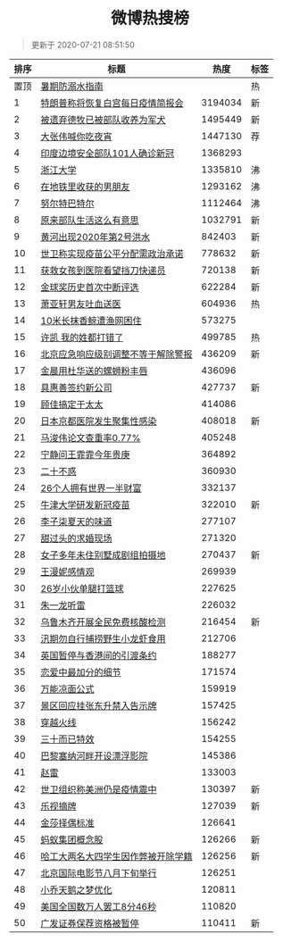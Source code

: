<h1 align="center">微博热搜榜</h1>

> 更新于 2020-07-21 08:51:50

| 排序 | 标题                                                                                                                                                                                                                                        | 热度    | 标签 |
| ---- | ------------------------------------------------------------------------------------------------------------------------------------------------------------------------------------------------------------------------------------------- | ------- | ---- |
| 置顶 | [暑期防溺水指南](https://s.weibo.com/weibo?q=%23%E6%9A%91%E6%9C%9F%E9%98%B2%E6%BA%BA%E6%B0%B4%E6%8C%87%E5%8D%97%23&Refer=new_time)                                                                                                          |         | 热   |
| 1    | [特朗普称将恢复白宫每日疫情简报会](https://s.weibo.com/weibo?q=%23%E7%89%B9%E6%9C%97%E6%99%AE%E7%A7%B0%E5%B0%86%E6%81%A2%E5%A4%8D%E7%99%BD%E5%AE%AB%E6%AF%8F%E6%97%A5%E7%96%AB%E6%83%85%E7%AE%80%E6%8A%A5%E4%BC%9A%23&Refer=top)            | 3194034 | 新   |
| 2    | [被遗弃德牧已被部队收养为军犬](https://s.weibo.com/weibo?q=%23%E8%A2%AB%E9%81%97%E5%BC%83%E5%BE%B7%E7%89%A7%E5%B7%B2%E8%A2%AB%E9%83%A8%E9%98%9F%E6%94%B6%E5%85%BB%E4%B8%BA%E5%86%9B%E7%8A%AC%23&Refer=top)                                  | 1495449 | 新   |
| 3    | [大张伟喊你吃夜宵](https://s.weibo.comjavascript:void(0);)                                                                                                                                                                                  | 1447130 | 荐   |
| 4    | [印度边境安全部队101人确诊新冠](https://s.weibo.com/weibo?q=%23%E5%8D%B0%E5%BA%A6%E8%BE%B9%E5%A2%83%E5%AE%89%E5%85%A8%E9%83%A8%E9%98%9F101%E4%BA%BA%E7%A1%AE%E8%AF%8A%E6%96%B0%E5%86%A0%23&Refer=top)                                       | 1368293 |      |
| 5    | [浙江大学](https://s.weibo.com/weibo?q=%23%E6%B5%99%E6%B1%9F%E5%A4%A7%E5%AD%A6%23&Refer=top)                                                                                                                                                | 1335810 | 沸   |
| 6    | [在地铁里收获的男朋友](https://s.weibo.com/weibo?q=%23%E5%9C%A8%E5%9C%B0%E9%93%81%E9%87%8C%E6%94%B6%E8%8E%B7%E7%9A%84%E7%94%B7%E6%9C%8B%E5%8F%8B%23&Refer=top)                                                                              | 1293162 | 沸   |
| 7    | [努尔特巴特尔](https://s.weibo.com/weibo?q=%23%E5%8A%AA%E5%B0%94%E7%89%B9%E5%B7%B4%E7%89%B9%E5%B0%94%23&Refer=top)                                                                                                                          | 1112464 | 沸   |
| 8    | [原来部队生活这么有意思](https://s.weibo.com/weibo?q=%23%E5%8E%9F%E6%9D%A5%E9%83%A8%E9%98%9F%E7%94%9F%E6%B4%BB%E8%BF%99%E4%B9%88%E6%9C%89%E6%84%8F%E6%80%9D%23&Refer=top)                                                                   | 1032791 | 新   |
| 9    | [黄河出现2020年第2号洪水](https://s.weibo.com/weibo?q=%E9%BB%84%E6%B2%B3%E5%87%BA%E7%8E%B02020%E5%B9%B4%E7%AC%AC2%E5%8F%B7%E6%B4%AA%E6%B0%B4&Refer=top)                                                                                     | 842403  | 新   |
| 10   | [世卫称实现疫苗公平分配需政治承诺](https://s.weibo.com/weibo?q=%23%E4%B8%96%E5%8D%AB%E7%A7%B0%E5%AE%9E%E7%8E%B0%E7%96%AB%E8%8B%97%E5%85%AC%E5%B9%B3%E5%88%86%E9%85%8D%E9%9C%80%E6%94%BF%E6%B2%BB%E6%89%BF%E8%AF%BA%23&Refer=top)            | 778632  | 新   |
| 11   | [获救女孩到医院看望挡刀快递员](https://s.weibo.com/weibo?q=%E8%8E%B7%E6%95%91%E5%A5%B3%E5%AD%A9%E5%88%B0%E5%8C%BB%E9%99%A2%E7%9C%8B%E6%9C%9B%E6%8C%A1%E5%88%80%E5%BF%AB%E9%80%92%E5%91%98&Refer=top)                                        | 720138  | 新   |
| 12   | [金球奖历史首次中断评选](https://s.weibo.com/weibo?q=%23%E9%87%91%E7%90%83%E5%A5%96%E5%8E%86%E5%8F%B2%E9%A6%96%E6%AC%A1%E4%B8%AD%E6%96%AD%E8%AF%84%E9%80%89%23&Refer=top)                                                                   | 622284  | 新   |
| 13   | [萧亚轩男友吐血送医](https://s.weibo.com/weibo?q=%23%E8%90%A7%E4%BA%9A%E8%BD%A9%E7%94%B7%E5%8F%8B%E5%90%90%E8%A1%80%E9%80%81%E5%8C%BB%23&Refer=top)                                                                                         | 604936  | 热   |
| 14   | [10米长抹香鲸遭渔网困住](https://s.weibo.com/weibo?q=%2310%E7%B1%B3%E9%95%BF%E6%8A%B9%E9%A6%99%E9%B2%B8%E9%81%AD%E6%B8%94%E7%BD%91%E5%9B%B0%E4%BD%8F%23&Refer=top)                                                                          | 573275  |      |
| 15   | [许凯 我的姓都打错了](https://s.weibo.com/weibo?q=%E8%AE%B8%E5%87%AF%20%E6%88%91%E7%9A%84%E5%A7%93%E9%83%BD%E6%89%93%E9%94%99%E4%BA%86&Refer=top)                                                                                           | 499785  | 热   |
| 16   | [北京应急响应级别调整不等于解除警报](https://s.weibo.com/weibo?q=%23%E5%8C%97%E4%BA%AC%E5%BA%94%E6%80%A5%E5%93%8D%E5%BA%94%E7%BA%A7%E5%88%AB%E8%B0%83%E6%95%B4%E4%B8%8D%E7%AD%89%E4%BA%8E%E8%A7%A3%E9%99%A4%E8%AD%A6%E6%8A%A5%23&Refer=top) | 436209  | 新   |
| 17   | [金晨用杜华送的螺蛳粉丰唇](https://s.weibo.com/weibo?q=%23%E9%87%91%E6%99%A8%E7%94%A8%E6%9D%9C%E5%8D%8E%E9%80%81%E7%9A%84%E8%9E%BA%E8%9B%B3%E7%B2%89%E4%B8%B0%E5%94%87%23&Refer=top)                                                        | 436096  |      |
| 18   | [具惠善签约新公司](https://s.weibo.com/weibo?q=%23%E5%85%B7%E6%83%A0%E5%96%84%E7%AD%BE%E7%BA%A6%E6%96%B0%E5%85%AC%E5%8F%B8%23&Refer=top)                                                                                                    | 427737  | 新   |
| 19   | [顾佳搞定于太太](https://s.weibo.com/weibo?q=%23%E9%A1%BE%E4%BD%B3%E6%90%9E%E5%AE%9A%E4%BA%8E%E5%A4%AA%E5%A4%AA%23&Refer=top)                                                                                                               | 414086  |      |
| 20   | [日本京都医院发生聚集性感染](https://s.weibo.com/weibo?q=%E6%97%A5%E6%9C%AC%E4%BA%AC%E9%83%BD%E5%8C%BB%E9%99%A2%E5%8F%91%E7%94%9F%E8%81%9A%E9%9B%86%E6%80%A7%E6%84%9F%E6%9F%93&Refer=top)                                                   | 408018  | 新   |
| 21   | [马浚伟论文查重率0.77%](https://s.weibo.com/weibo?q=%E9%A9%AC%E6%B5%9A%E4%BC%9F%E8%AE%BA%E6%96%87%E6%9F%A5%E9%87%8D%E7%8E%870.77%25&Refer=top)                                                                                              | 405248  |      |
| 22   | [宁静问王霏霏今年贵庚](https://s.weibo.com/weibo?q=%23%E5%AE%81%E9%9D%99%E9%97%AE%E7%8E%8B%E9%9C%8F%E9%9C%8F%E4%BB%8A%E5%B9%B4%E8%B4%B5%E5%BA%9A%23&Refer=top)                                                                              | 364892  |      |
| 23   | [二十不惑](https://s.weibo.com/weibo?q=%E4%BA%8C%E5%8D%81%E4%B8%8D%E6%83%91&Refer=top)                                                                                                                                                      | 360930  |      |
| 24   | [26个人拥有世界一半财富](https://s.weibo.com/weibo?q=%2326%E4%B8%AA%E4%BA%BA%E6%8B%A5%E6%9C%89%E4%B8%96%E7%95%8C%E4%B8%80%E5%8D%8A%E8%B4%A2%E5%AF%8C%23&Refer=top)                                                                          | 332137  |      |
| 25   | [牛津大学研发新冠疫苗](https://s.weibo.com/weibo?q=%E7%89%9B%E6%B4%A5%E5%A4%A7%E5%AD%A6%E7%A0%94%E5%8F%91%E6%96%B0%E5%86%A0%E7%96%AB%E8%8B%97&Refer=top)                                                                                    | 322010  | 新   |
| 26   | [李子柒夏天的味道](https://s.weibo.com/weibo?q=%23%E6%9D%8E%E5%AD%90%E6%9F%92%E5%A4%8F%E5%A4%A9%E7%9A%84%E5%91%B3%E9%81%93%23&Refer=top)                                                                                                    | 277107  |      |
| 27   | [甜过头的求婚现场](https://s.weibo.com/weibo?q=%23%E7%94%9C%E8%BF%87%E5%A4%B4%E7%9A%84%E6%B1%82%E5%A9%9A%E7%8E%B0%E5%9C%BA%23&Refer=top)                                                                                                    | 271320  |      |
| 28   | [女子多年未住别墅成剧组拍摄地](https://s.weibo.com/weibo?q=%E5%A5%B3%E5%AD%90%E5%A4%9A%E5%B9%B4%E6%9C%AA%E4%BD%8F%E5%88%AB%E5%A2%85%E6%88%90%E5%89%A7%E7%BB%84%E6%8B%8D%E6%91%84%E5%9C%B0&Refer=top)                                        | 270437  | 新   |
| 29   | [王漫妮感情观](https://s.weibo.com/weibo?q=%23%E7%8E%8B%E6%BC%AB%E5%A6%AE%E6%84%9F%E6%83%85%E8%A7%82%23&Refer=top)                                                                                                                          | 269939  |      |
| 30   | [26岁小伙单腿打篮球](https://s.weibo.com/weibo?q=26%E5%B2%81%E5%B0%8F%E4%BC%99%E5%8D%95%E8%85%BF%E6%89%93%E7%AF%AE%E7%90%83&Refer=top)                                                                                                      | 227625  |      |
| 31   | [朱一龙听雷](https://s.weibo.com/weibo?q=%23%E6%9C%B1%E4%B8%80%E9%BE%99%E5%90%AC%E9%9B%B7%23&Refer=top)                                                                                                                                     | 226032  |      |
| 32   | [乌鲁木齐开展全民免费核酸检测](https://s.weibo.com/weibo?q=%E4%B9%8C%E9%B2%81%E6%9C%A8%E9%BD%90%E5%BC%80%E5%B1%95%E5%85%A8%E6%B0%91%E5%85%8D%E8%B4%B9%E6%A0%B8%E9%85%B8%E6%A3%80%E6%B5%8B&Refer=top)                                        | 216454  | 新   |
| 33   | [汛期勿自行捕捞野生小龙虾食用](https://s.weibo.com/weibo?q=%E6%B1%9B%E6%9C%9F%E5%8B%BF%E8%87%AA%E8%A1%8C%E6%8D%95%E6%8D%9E%E9%87%8E%E7%94%9F%E5%B0%8F%E9%BE%99%E8%99%BE%E9%A3%9F%E7%94%A8&Refer=top)                                        | 212706  |      |
| 34   | [英国暂停与香港间的引渡条约](https://s.weibo.com/weibo?q=%23%E8%8B%B1%E5%9B%BD%E6%9A%82%E5%81%9C%E4%B8%8E%E9%A6%99%E6%B8%AF%E9%97%B4%E7%9A%84%E5%BC%95%E6%B8%A1%E6%9D%A1%E7%BA%A6%23&Refer=top)                                             | 188277  |      |
| 35   | [恋爱中最加分的细节](https://s.weibo.com/weibo?q=%23%E6%81%8B%E7%88%B1%E4%B8%AD%E6%9C%80%E5%8A%A0%E5%88%86%E7%9A%84%E7%BB%86%E8%8A%82%23&Refer=top)                                                                                         | 171574  |      |
| 36   | [万能凉面公式](https://s.weibo.com/weibo?q=%E4%B8%87%E8%83%BD%E5%87%89%E9%9D%A2%E5%85%AC%E5%BC%8F&Refer=top)                                                                                                                                | 159919  |      |
| 37   | [景区回应挂张东升禁入告示牌](https://s.weibo.com/weibo?q=%E6%99%AF%E5%8C%BA%E5%9B%9E%E5%BA%94%E6%8C%82%E5%BC%A0%E4%B8%9C%E5%8D%87%E7%A6%81%E5%85%A5%E5%91%8A%E7%A4%BA%E7%89%8C&Refer=top)                                                   | 157425  |      |
| 38   | [穿越火线](https://s.weibo.com/weibo?q=%E7%A9%BF%E8%B6%8A%E7%81%AB%E7%BA%BF&Refer=top)                                                                                                                                                      | 156242  |      |
| 39   | [三十而已特效](https://s.weibo.com/weibo?q=%23%E4%B8%89%E5%8D%81%E8%80%8C%E5%B7%B2%E7%89%B9%E6%95%88%23&Refer=top)                                                                                                                          | 154255  |      |
| 40   | [巴黎塞纳河畔开设漂浮影院](https://s.weibo.com/weibo?q=%E5%B7%B4%E9%BB%8E%E5%A1%9E%E7%BA%B3%E6%B2%B3%E7%95%94%E5%BC%80%E8%AE%BE%E6%BC%82%E6%B5%AE%E5%BD%B1%E9%99%A2&Refer=top)                                                              | 145386  |      |
| 41   | [赵雷](https://s.weibo.com/weibo?q=%E8%B5%B5%E9%9B%B7&Refer=top)                                                                                                                                                                            | 133003  |      |
| 42   | [世卫组织称美洲仍是疫情震中](https://s.weibo.com/weibo?q=%E4%B8%96%E5%8D%AB%E7%BB%84%E7%BB%87%E7%A7%B0%E7%BE%8E%E6%B4%B2%E4%BB%8D%E6%98%AF%E7%96%AB%E6%83%85%E9%9C%87%E4%B8%AD&Refer=top)                                                   | 130397  | 新   |
| 43   | [乐视摘牌](https://s.weibo.com/weibo?q=%E4%B9%90%E8%A7%86%E6%91%98%E7%89%8C&Refer=top)                                                                                                                                                      | 127039  | 新   |
| 44   | [金莎择偶标准](https://s.weibo.com/weibo?q=%E9%87%91%E8%8E%8E%E6%8B%A9%E5%81%B6%E6%A0%87%E5%87%86&Refer=top)                                                                                                                                | 126641  |      |
| 45   | [蚂蚁集团概念股](https://s.weibo.com/weibo?q=%E8%9A%82%E8%9A%81%E9%9B%86%E5%9B%A2%E6%A6%82%E5%BF%B5%E8%82%A1&Refer=top)                                                                                                                     | 126266  | 新   |
| 46   | [哈工大两名大四学生因作弊被开除学籍](https://s.weibo.com/weibo?q=%23%E5%93%88%E5%B7%A5%E5%A4%A7%E4%B8%A4%E5%90%8D%E5%A4%A7%E5%9B%9B%E5%AD%A6%E7%94%9F%E5%9B%A0%E4%BD%9C%E5%BC%8A%E8%A2%AB%E5%BC%80%E9%99%A4%E5%AD%A6%E7%B1%8D%23&Refer=top) | 126256  | 新   |
| 47   | [北京国际电影节八月下旬举行](https://s.weibo.com/weibo?q=%E5%8C%97%E4%BA%AC%E5%9B%BD%E9%99%85%E7%94%B5%E5%BD%B1%E8%8A%82%E5%85%AB%E6%9C%88%E4%B8%8B%E6%97%AC%E4%B8%BE%E8%A1%8C&Refer=top)                                                   | 126251  |      |
| 48   | [小乔天鹅之梦优化](https://s.weibo.com/weibo?q=%23%E5%B0%8F%E4%B9%94%E5%A4%A9%E9%B9%85%E4%B9%8B%E6%A2%A6%E4%BC%98%E5%8C%96%23&Refer=top)                                                                                                    | 120811  |      |
| 49   | [美国全国数万人罢工8分46秒](https://s.weibo.com/weibo?q=%23%E7%BE%8E%E5%9B%BD%E5%85%A8%E5%9B%BD%E6%95%B0%E4%B8%87%E4%BA%BA%E7%BD%A2%E5%B7%A58%E5%88%8646%E7%A7%92%23&Refer=top)                                                             | 110820  |      |
| 50   | [广发证券保荐资格被暂停](https://s.weibo.com/weibo?q=%E5%B9%BF%E5%8F%91%E8%AF%81%E5%88%B8%E4%BF%9D%E8%8D%90%E8%B5%84%E6%A0%BC%E8%A2%AB%E6%9A%82%E5%81%9C&Refer=top)                                                                         | 110411  | 新   |